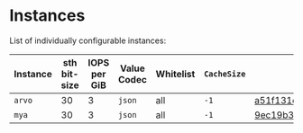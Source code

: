 # Instances

List of individually configurable instances:

| Instance | sth bit-size | IOPS per GiB | Value Codec  | Whitelist           | `CacheSize` | Running |
|----------|--------------|--------------|--------------|---------------------|----------------|---------|
| `arvo`   | 30           | 3            | `json`       | all                 | `-1`        | [a51f131e986b9ac3cbfd893e9ebc7669345a25d1](https://github.com/filecoin-project/storetheindex/commit/a51f131e986b9ac3cbfd893e9ebc7669345a25d1) |
| `mya`    | 30           | 3            | `json`       | all                 | `-1`        | [9ec19b3a4e3e8efc4a06d45e4a4724fb32d28620](https://github.com/filecoin-project/storetheindex/commit/9ec19b3a4e3e8efc4a06d45e4a4724fb32d28620) |
